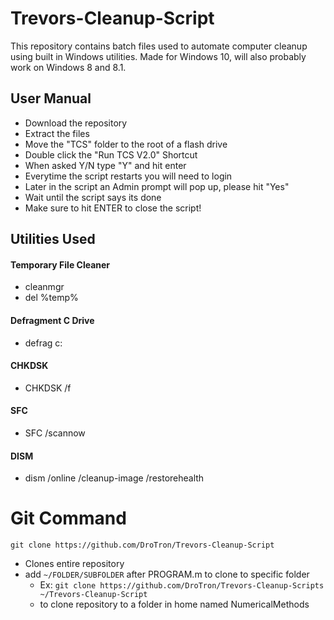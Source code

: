 # Trevors-Cleanup-Script
This repository contains batch files used to automate computer cleanup using built in Windows utilities. Made for Windows 10, will also probably work on Windows 8 and 8.1.

## User Manual
   * Download the repository
   * Extract the files
   * Move the "TCS" folder to the root of a flash drive
   * Double click the "Run TCS V2.0" Shortcut
   * When asked Y/N type "Y" and hit enter
   * Everytime the script restarts you will need to login
   * Later in the script an Admin prompt will pop up, please hit "Yes"
   * Wait until the script says its done
   * Make sure to hit ENTER to close the script!

## Utilities Used
#### Temporary File Cleaner
   * cleanmgr
   * del %temp%
#### Defragment C Drive
   * defrag c:
#### CHKDSK
   * CHKDSK /f
#### SFC
   * SFC /scannow
#### DISM
   * dism /online /cleanup-image /restorehealth
   
# Git Command
`git clone https://github.com/DroTron/Trevors-Cleanup-Script`
*  Clones entire repository
*  add `~/FOLDER/SUBFOLDER` after PROGRAM.m to clone to specific folder
   * Ex: `git clone https://github.com/DroTron/Trevors-Cleanup-Scripts ~/Trevors-Cleanup-Script`
   * to clone repository to a folder in home named NumericalMethods
